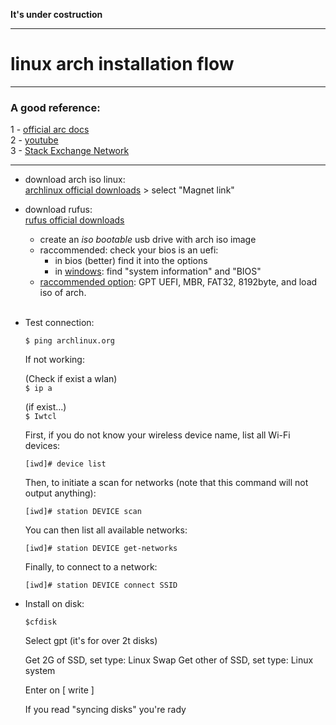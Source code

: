 <b> It's under costruction </b>

---

# linux arch installation flow

----

### A good reference:

1 - [official arc docs](https://wiki.archlinux.org/title/Installation_guide)<br>
2 - [youtube](https://www.youtube.com/watch?v=RsrPrA8NJHk)<br>
3 - [Stack Exchange Network](https://askubuntu.com/questions/726972/dual-boot-windows-10-and-linux-ubuntu-on-separate-hard-drives)<br>

---

- download arch iso linux:<br>
  [archlinux official downloads](https://archlinux.org/download/) > select "Magnet link"
  
- download rufus:<br>
  [rufus official downloads](https://rufus.ie/it/)
  <br>  
  - create an <i>iso bootable</i> usb drive with arch iso image
  - raccommended: check your bios is an uefi:
    - in bios (better) find it into the options
    - in [windows](https://kb.parallels.com/115815#:~:text=Click%20the%20Search%20icon%20on,of%20BIOS%2C%20Legacy%20or%20UEFI): find "system information" and "BIOS"
  - [raccommended option](https://blog.htbaa.com/wp-content/uploads/2013/11/rufus.png): GPT UEFI, MBR, FAT32, 8192byte, and load iso of arch.
  <br>
- Test connection:<br>

  `$ ping archlinux.org`<br>

  If not working:<br>

  (Check if exist a wlan)<br>
  `$ ip a`

  (if exist...)<br>
  `$ Iwtcl`

  First, if you do not know your wireless device name, list all Wi-Fi devices:

  `[iwd]# device list`

  Then, to initiate a scan for networks (note that this command will not output anything):

  `[iwd]# station DEVICE scan`

  You can then list all available networks:

  `[iwd]# station DEVICE get-networks`

  Finally, to connect to a network:

  `[iwd]# station DEVICE connect SSID`


- Install on disk:

  `$cfdisk`

  Select gpt (it's for over 2t disks)

  Get 2G of SSD, set type: Linux Swap
  Get other of SSD, set type: Linux system

  Enter on [ write ]

  If you read "syncing disks" you're rady
